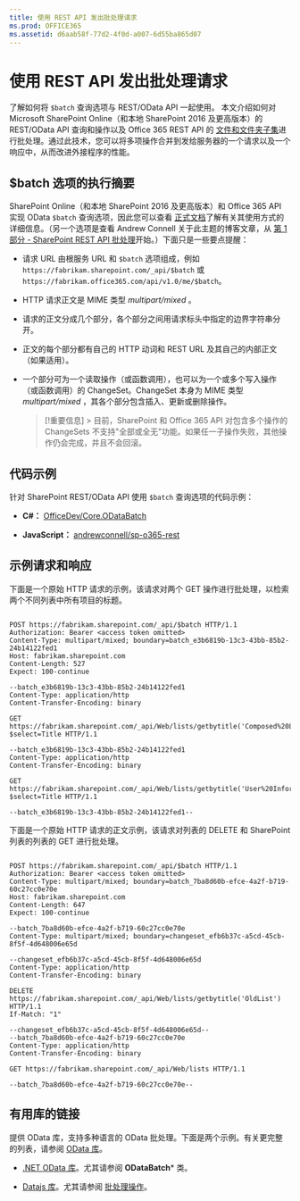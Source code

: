 ```yaml
---
title: 使用 REST API 发出批处理请求
ms.prod: OFFICE365
ms.assetid: d6aab58f-77d2-4f0d-a007-6d55ba865d07
---
```



# 使用 REST API 发出批处理请求
了解如何将  `$batch` 查询选项与 REST/OData API 一起使用。
本文介绍如何对 Microsoft SharePoint Online（和本地 SharePoint 2016 及更高版本）的 REST/OData API 查询和操作以及 Office 365 REST API 的 [文件和文件夹子集](http://msdn.microsoft.com/zh-cn/office/office365/api/files-rest-operations)进行批处理。通过此技术，您可以将多项操作合并到发给服务器的一个请求以及一个响应中，从而改进外接程序的性能。
  
    
    


## $batch 选项的执行摘要

SharePoint Online（和本地 SharePoint 2016 及更高版本）和 Office 365 API 实现 OData  `$batch` 查询选项，因此您可以查看 [正式文档](http://www.odata.org/documentation/odata-version-3-0/batch-processing)了解有关其使用方式的详细信息。（另一个选项是查看 Andrew Connell 关于此主题的博客文章，从 [第 1 部分 - SharePoint REST API 批处理](http://www.andrewconnell.com/blog/part-1-sharepoint-rest-api-batching-understanding-batching-requests)开始。）下面只是一些要点提醒：
  
    
    

- 请求 URL 由根服务 URL 和  `$batch` 选项组成，例如 `https://fabrikam.sharepoint.com/_api/$batch` 或 `https://fabrikam.office365.com/api/v1.0/me/$batch`。
    
  
- HTTP 请求正文是 MIME 类型  *multipart/mixed*  。
    
  
- 请求的正文分成几个部分，各个部分之间用请求标头中指定的边界字符串分开。
    
  
- 正文的每个部分都有自己的 HTTP 动词和 REST URL 及其自己的内部正文（如果适用）。
    
  
- 一个部分可为一个读取操作（或函数调用），也可以为一个或多个写入操作（或函数调用）的 ChangeSet。ChangeSet 本身为 MIME 类型  *multipart/mixed*  ，其各个部分包含插入、更新或删除操作。
    
    > [!重要信息]
      > 目前，SharePoint 和 Office 365 API 对包含多个操作的 ChangeSets 不支持"全部或全无"功能。如果任一子操作失败，其他操作仍会完成，并且不会回滚。 

## 代码示例

针对 SharePoint REST/OData API 使用  `$batch` 查询选项的代码示例：
  
    
    

- **C#：** [OfficeDev/Core.ODataBatch](https://github.com/OfficeDev/PnP/tree/master/Samples/Core.ODataBatch)
    
  
- **JavaScript：** [andrewconnell/sp-o365-rest](https://github.com/andrewconnell/sp-o365-rest/blob/master/SpRestBatchSample/Scripts/App.js)
    
  

## 示例请求和响应

下面是一个原始 HTTP 请求的示例，该请求对两个 GET 操作进行批处理，以检索两个不同列表中所有项目的标题。
  
    
    

```

POST https://fabrikam.sharepoint.com/_api/$batch HTTP/1.1
Authorization: Bearer <access token omitted>
Content-Type: multipart/mixed; boundary=batch_e3b6819b-13c3-43bb-85b2-24b14122fed1
Host: fabrikam.sharepoint.com
Content-Length: 527
Expect: 100-continue

--batch_e3b6819b-13c3-43bb-85b2-24b14122fed1
Content-Type: application/http
Content-Transfer-Encoding: binary

GET https://fabrikam.sharepoint.com/_api/Web/lists/getbytitle('Composed%20Looks')/items?$select=Title HTTP/1.1

--batch_e3b6819b-13c3-43bb-85b2-24b14122fed1
Content-Type: application/http
Content-Transfer-Encoding: binary

GET https://fabrikam.sharepoint.com/_api/Web/lists/getbytitle('User%20Information%20List')/items?$select=Title HTTP/1.1

--batch_e3b6819b-13c3-43bb-85b2-24b14122fed1--

```

下面是一个原始 HTTP 请求的正文示例，该请求对列表的 DELETE 和 SharePoint 列表的列表的 GET 进行批处理。
  
    
    



```

POST https://fabrikam.sharepoint.com/_api/$batch HTTP/1.1
Authorization: Bearer <access token omitted>
Content-Type: multipart/mixed; boundary=batch_7ba8d60b-efce-4a2f-b719-60c27cc0e70e
Host: fabrikam.sharepoint.com
Content-Length: 647
Expect: 100-continue

--batch_7ba8d60b-efce-4a2f-b719-60c27cc0e70e
Content-Type: multipart/mixed; boundary=changeset_efb6b37c-a5cd-45cb-8f5f-4d648006e65d

--changeset_efb6b37c-a5cd-45cb-8f5f-4d648006e65d
Content-Type: application/http
Content-Transfer-Encoding: binary

DELETE https://fabrikam.sharepoint.com/_api/Web/lists/getbytitle('OldList') HTTP/1.1
If-Match: "1"

--changeset_efb6b37c-a5cd-45cb-8f5f-4d648006e65d--
--batch_7ba8d60b-efce-4a2f-b719-60c27cc0e70e
Content-Type: application/http
Content-Transfer-Encoding: binary

GET https://fabrikam.sharepoint.com/_api/Web/lists HTTP/1.1

--batch_7ba8d60b-efce-4a2f-b719-60c27cc0e70e--
```


## 有用库的链接

提供 OData 库，支持多种语言的 OData 批处理。下面是两个示例。有关更完整的列表，请参阅  [OData 库](http://www.odata.org/libraries/)。
  
    
    

-  [.NET OData 库](http://msdn.microsoft.com/zh-cn/office/microsoft.data.odata%28v=vs.90%29)。尤其请参阅 **ODataBatch*** 类。
    
  
-  [Datajs 库](http://datajs.codeplex.com/documentation)。尤其请参阅 [批处理操作](http://datajs.codeplex.com/wikipage?title=datajs%20OData%20API&amp;referringTitle=Documentation#Batch)。
    
  

